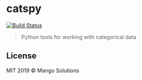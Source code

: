 # catspy

[![Build Status](https://travis-ci.org/MangoTheCat/forcats.svg?branch=master)](https://travis-ci.org/MangoTheCat/forcats)

> Python tools for working with categorical data

## License

MIT 2019 © Mango Solutions
